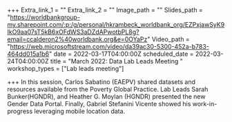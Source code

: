 +++
Extra_link_1 = ""
Extra_link_2 = ""
Image_path = ""
Slides_path = "https://worldbankgroup-my.sharepoint.com/:p:/g/personal/hkrambeck_worldbank_org/EZPxjawSyK9IkO9aa07sT5kB6xOFdWS3aDZdAPwotbPL8g?email=ccalderon2%40worldbank.org&e=0OYaPz"
Video_path = "https://web.microsoftstream.com/video/da39ac30-5300-452a-b783-464dd015a1b6"
date = 2022-03-17T04:00:00Z
scheduled_date = 2022-03-24T04:00:00Z
title = "March 2022: Data Lab Leads Meeting "
workshop_types = ["Lab leads meeting"]

+++
In this session, Carlos Sabatino (EAEPV) shared datasets and resources available from the Poverty Global Practice. Lab Leads Sarah Bunker(HGNDR), and Heather G. Moylan (HGNDR) presented the new Gender Data Portal. Finally, Gabriel Stefanini Vicente showed his work-in-progress leveraging mobile location data.
